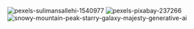 ![pexels-sulimansallehi-1540977](https://github.com/user-attachments/assets/ee525153-50c8-4c85-bfbe-5e351bbe319e)
![pexels-pixabay-237266](https://github.com/user-attachments/assets/a9ba896f-7922-495e-8617-6222398301f1)
![snowy-mountain-peak-starry-galaxy-majesty-generative-ai](https://github.com/user-attachments/assets/10d2ff83-1203-4e92-9e74-bbfddef4756c)
